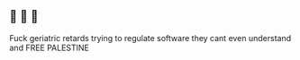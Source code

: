 ## 🍉 🍉 🍉
 Fuck geriatric retards trying to regulate software they cant even understand and FREE PALESTINE


